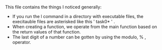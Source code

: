 This file contains the things I noticed generally:
- If you run the l command in a directory with executable files, the execitauble files are asterisked like this ' task0* ' .
- When creating a function, we operate from the main function based on the return values of that function.
- The last digit of a number can be gotten by using the modulo, % , operator.
